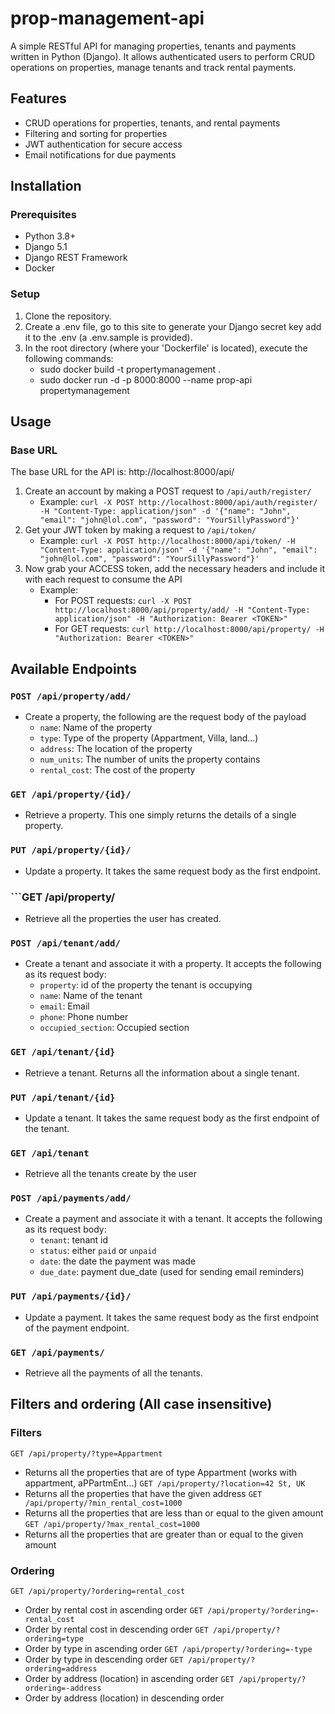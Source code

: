 # prop-management-api
A simple RESTful API for managing properties, tenants and payments written in Python (Django). It allows authenticated users to perform CRUD operations on properties, manage tenants and track rental payments.
## Features
- CRUD operations for properties, tenants, and rental payments
- Filtering and sorting for properties
- JWT authentication for secure access
- Email notifications for due payments
## Installation

### Prerequisites

- Python 3.8+
- Django 5.1
- Django REST Framework
- Docker
### Setup

1. Clone the repository.
2. Create a .env file, go to this site to generate your Django secret key add it to the .env (a .env.sample is provided). 
3. In the root directory (where your 'Dockerfile' is located), execute the following commands:
   - sudo docker build -t propertymanagement .
   - sudo docker run -d -p 8000:8000 --name prop-api propertymanagement
## Usage
### Base URL
The base URL for the API is: http://localhost:8000/api/
1. Create an account by making a POST request to ```/api/auth/register/```
   - Example: ```curl -X POST http://localhost:8000/api/auth/register/ -H "Content-Type: application/json" -d '{"name": "John", "email": "john@lol.com", "password": "YourSillyPassword"}'```
2. Get your JWT token by making a request to ```/api/token/```
	- Example: ```curl -X POST http://localhost:8000/api/token/ -H "Content-Type: application/json" -d '{"name": "John", "email": "john@lol.com", "password": "YourSillyPassword"}'```
3. Now grab your ACCESS token, add the necessary headers and include it with each request to consume the API
	- Example:
 		- For POST requests: ```curl -X POST http://localhost:8000/api/property/add/ -H "Content-Type: application/json" -H "Authorization: Bearer <TOKEN>"```
	 	- For GET requests: ```curl http://localhost:8000/api/property/ -H "Authorization: Bearer <TOKEN>"```

## Available Endpoints
### ```POST /api/property/add/```
- Create a property, the following are the request body of the payload
  - ```name```: Name of the property
  - ```type```: Type of the property (Appartment, Villa, land...)
  - ```address```: The location of the property
  - ```num_units```: The number of units the property contains
  - ```rental_cost```: The cost of the property
### ```GET /api/property/{id}/```
- Retrieve a property. This one simply returns the details of a single property.
### ```PUT /api/property/{id}/```
- Update a property. It takes the same request body as the first endpoint.
### ```GET /api/property/
- Retrieve all the properties the user has created.


### ```POST /api/tenant/add/```
- Create a tenant and associate it with a property. It accepts the following as its request body:
  - ```property```: id of the property the tenant is occupying
  - ```name```: Name of the tenant
  - ```email```: Email
  - ```phone```: Phone number
  - ```occupied_section```: Occupied section
### ```GET /api/tenant/{id}```
- Retrieve a tenant. Returns all the information about a single tenant.
### ```PUT /api/tenant/{id}```
- Update a tenant. It takes the same request body as the first endpoint of the tenant.
### ```GET /api/tenant```
- Retrieve all the tenants create by the user

### ```POST /api/payments/add/```
- Create a payment and associate it with a tenant. It accepts the following as its request body:
  - ```tenant```: tenant id
  - ```status```: either ```paid``` or ```unpaid```
  - ```date```: the date the payment was made
  - ```due_date```: payment due_date (used for sending email reminders)
### ```PUT /api/payments/{id}/```
- Update a payment. It takes the same request body as the first endpoint of the payment endpoint.
### ```GET /api/payments/```
- Retrieve all the payments of all the tenants.

## Filters and ordering (All case insensitive)
### Filters
```GET /api/property/?type=Appartment```
- Returns all the properties that are of type Appartment (works with appartment, aPPartmEnt...)
```GET /api/property/?location=42 St, UK```
- Returns all the properties that have the given address
```GET /api/property/?min_rental_cost=1000```
- Returns all the properties that are less than or equal to the given amount
```GET /api/property/?max_rental_cost=1000```
- Returns all the properties that are greater than or equal to the given amount

### Ordering
```GET /api/property/?ordering=rental_cost```
- Order by rental cost in ascending order
```GET /api/property/?ordering=-rental_cost```
- Order by rental cost in descending order
```GET /api/property/?ordering=type```
- Order by type in ascending order
```GET /api/property/?ordering=-type```
- Order by type in descending order
```GET /api/property/?ordering=address```
- Order by address (location) in ascending order
```GET /api/property/?ordering=-address```
- Order by address (location) in descending order

